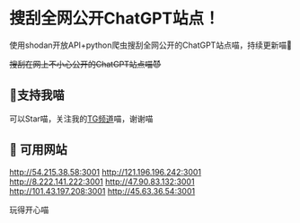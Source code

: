 # 搜刮全网公开ChatGPT站点！

使用shodan开放API+python爬虫搜刮全网公开的ChatGPT站点喵，持续更新喵🥳

~~搜刮在网上不小心公开的ChatGPT站点喵😈~~

## 🚀支持我喵

可以Star喵，关注我的[TG频道](https://t.me/puddin_share)喵，谢谢喵

## 📖 可用网站

http://54.215.38.58:3001
http://121.196.196.242:3001
http://8.222.141.222:3001
http://47.90.83.132:3001
http://101.43.197.208:3001
http://45.63.36.54:3001

玩得开心喵
